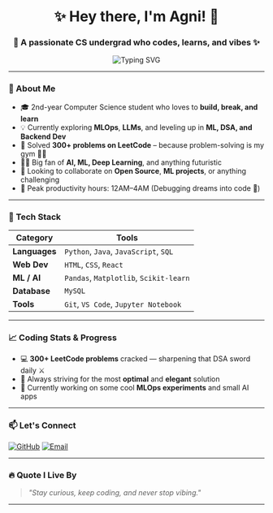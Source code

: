 <h1 align="center">✨ Hey there, I'm Agni! 👋</h1>
<h3 align="center">🚀 A passionate CS undergrad who codes, learns, and vibes ✨</h3>

<p align="center">
  <img src="https://readme-typing-svg.herokuapp.com?font=Fira+Code&pause=1000&center=true&vCenter=true&width=435&lines=CS+Student+%7C+ML+Enthusiast+%7C+Backend+Dev;300%2B+LeetCode+Questions+Solved+🔥;Learning+Every+Day+%F0%9F%93%9A%F0%9F%92%BB" alt="Typing SVG" />
</p>

---

### 🌟 About Me

- 🎓 2nd-year Computer Science student who loves to **build, break, and learn**
- 💡 Currently exploring **MLOps**, **LLMs**, and leveling up in **ML, DSA, and Backend Dev**
- 🔧 Solved **300+ problems on LeetCode** – because problem-solving is my gym 🧠💪
- 👨‍💻 Big fan of **AI, ML, Deep Learning**, and anything futuristic
- 🤝 Looking to collaborate on **Open Source**, **ML projects**, or anything challenging
- 🦉 Peak productivity hours: 12AM–4AM (Debugging dreams into code 🌙)

---

### 🔧 Tech Stack

| Category | Tools |
|---------|-------|
| **Languages** | `Python`, `Java`, `JavaScript`, `SQL` |
| **Web Dev** | `HTML`, `CSS`, `React` |
| **ML / AI** | `Pandas`, `Matplotlib`, `Scikit-learn` |
| **Database** | `MySQL` |
| **Tools** | `Git`, `VS Code`, `Jupyter Notebook` |

---

### 📈 Coding Stats & Progress

- 💻 **300+ LeetCode problems** cracked — sharpening that DSA sword daily ⚔️
- 🧠 Always striving for the most **optimal** and **elegant** solution
- 🚧 Currently working on some cool **MLOps experiments** and small AI apps

---

### 📫 Let's Connect

<p align="left">
  <a href="https://github.com/your-username" target="_blank"><img alt="GitHub" src="https://img.shields.io/badge/GitHub-%2312100E.svg?style=for-the-badge&logo=github&logoColor=white" /></a>
  <a href="mailto:your.email@example.com"><img alt="Email" src="https://img.shields.io/badge/Email-D14836?style=for-the-badge&logo=gmail&logoColor=white" /></a>
  <!-- Add LinkedIn, Portfolio, or other socials if you want -->
</p>

---

### 🔥 Quote I Live By
> *"Stay curious, keep coding, and never stop vibing."*

---

<!-- Optionally Add GitHub Stats -->
<!--
### 📊 GitHub Stats

<p align="center">
  <img src="https://github-readme-stats.vercel.app/api?username=your-username&show_icons=true&theme=radical" alt="Agni's GitHub Stats" />
</p>
-->

